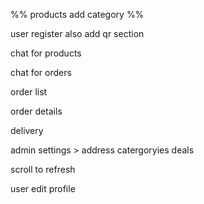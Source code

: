 %% products add category %%

user register also add qr section

chat for products


chat for orders

order list




order details


delivery


admin settings >
	address
		catergoryies
		deals

scroll to refresh

user edit profile


		